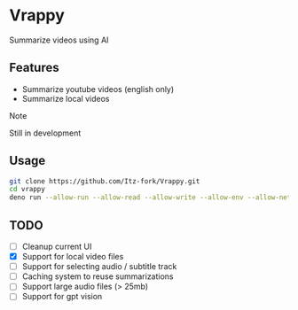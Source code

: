 # Vrappy
Summarize videos using AI

## Features
- Summarize youtube videos (english only)
- Summarize local videos

> [!NOTE]
> Still in development

## Usage
```sh
git clone https://github.com/Itz-fork/Vrappy.git
cd vrappy
deno run --allow-run --allow-read --allow-write --allow-env --allow-net --unstable vrappy/cli.ts
```

## TODO

- [ ] Cleanup current UI
- [x] Support for local video files
- [ ] Support for selecting audio / subtitle track
- [ ] Caching system to reuse summarizations
- [ ] Support large audio files (> 25mb)
- [ ] Support for gpt vision